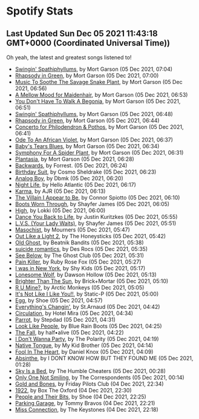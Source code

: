 
# Spotify Stats
## Last Updated Sun Dec 05 2021 11:43:18 GMT+0000 (Coordinated Universal Time))

Oh yeah, the latest and greatest songs listened to!

- [Swingin' Spathiphyllums](https://www.last.fm/music/Mort+Garson/_/Swingin%27+Spathiphyllums), by Mort Garson (05 Dec 2021, 07:04)
- [Rhapsody in Green](https://www.last.fm/music/Mort+Garson/_/Rhapsody+in+Green), by Mort Garson (05 Dec 2021, 07:00)
- [Music To Soothe The Savage Snake Plant](https://www.last.fm/music/Mort+Garson/_/Music+To+Soothe+The+Savage+Snake+Plant), by Mort Garson (05 Dec 2021, 06:56)
- [A Mellow Mood for Maidenhair](https://www.last.fm/music/Mort+Garson/_/A+Mellow+Mood+for+Maidenhair), by Mort Garson (05 Dec 2021, 06:53)
- [You Don't Have To Walk A Begonia](https://www.last.fm/music/Mort+Garson/_/You+Don%27t+Have+To+Walk+A+Begonia), by Mort Garson (05 Dec 2021, 06:51)
- [Swingin' Spathiphyllums](https://www.last.fm/music/Mort+Garson/_/Swingin%27+Spathiphyllums), by Mort Garson (05 Dec 2021, 06:48)
- [Rhapsody in Green](https://www.last.fm/music/Mort+Garson/_/Rhapsody+in+Green), by Mort Garson (05 Dec 2021, 06:44)
- [Concerto for Philodendron & Pothos](https://www.last.fm/music/Mort+Garson/_/Concerto+for+Philodendron+&+Pothos), by Mort Garson (05 Dec 2021, 06:41)
- [Ode To An African Violet](https://www.last.fm/music/Mort+Garson/_/Ode+To+An+African+Violet), by Mort Garson (05 Dec 2021, 06:37)
- [Baby's Tears Blues](https://www.last.fm/music/Mort+Garson/_/Baby%27s+Tears+Blues), by Mort Garson (05 Dec 2021, 06:34)
- [Symphony For A Spider Plant](https://www.last.fm/music/Mort+Garson/_/Symphony+For+A+Spider+Plant), by Mort Garson (05 Dec 2021, 06:31)
- [Plantasia](https://www.last.fm/music/Mort+Garson/_/Plantasia), by Mort Garson (05 Dec 2021, 06:28)
- [Backwards](https://www.last.fm/music/Forrest./_/Backwards), by Forrest. (05 Dec 2021, 06:24)
- [Birthday Suit](https://www.last.fm/music/Cosmo+Sheldrake/_/Birthday+Suit), by Cosmo Sheldrake (05 Dec 2021, 06:23)
- [Analog Boy](https://www.last.fm/music/Dbmk/_/Analog+Boy), by Dbmk (05 Dec 2021, 06:20)
- [Night Life](https://www.last.fm/music/Hello+Atlantic/_/Night+Life), by Hello Atlantic (05 Dec 2021, 06:17)
- [Karma](https://www.last.fm/music/AJR/_/Karma), by AJR (05 Dec 2021, 06:13)
- [The Villain I Appear to Be](https://www.last.fm/music/Connor+Spiotto/_/The+Villain+I+Appear+to+Be), by Connor Spiotto (05 Dec 2021, 06:10)
- [Boots Worn Through](https://www.last.fm/music/Shayfer+James/_/Boots+Worn+Through), by Shayfer James (05 Dec 2021, 06:05)
- [High](https://www.last.fm/music/Lokki/_/High), by Lokki (05 Dec 2021, 06:00)
- [Dance You Back to Life](https://www.last.fm/music/Justin+Kuritzkes/_/Dance+You+Back+to+Life), by Justin Kuritzkes (05 Dec 2021, 05:55)
- [L.V.S. (Your Lady Waits)](https://www.last.fm/music/Shayfer+James/_/L.V.S.+(Your+Lady+Waits)), by Shayfer James (05 Dec 2021, 05:51)
- [Masochist](https://www.last.fm/music/Mourners/_/Masochist), by Mourners (05 Dec 2021, 05:47)
- [Out Like a Light 2](https://www.last.fm/music/The+Honeysticks/_/Out+Like+a+Light+2), by The Honeysticks (05 Dec 2021, 05:42)
- [Old Ghost](https://www.last.fm/music/Beatnik+Bandits/_/Old+Ghost), by Beatnik Bandits (05 Dec 2021, 05:38)
- [suicide romantics](https://www.last.fm/music/Des+Rocs/_/suicide+romantics), by Des Rocs (05 Dec 2021, 05:35)
- [See Below](https://www.last.fm/music/The+Ghost+Club/_/See+Below), by The Ghost Club (05 Dec 2021, 05:31)
- [Pain Killer](https://www.last.fm/music/Ruby+Rose+Fox/_/Pain+Killer), by Ruby Rose Fox (05 Dec 2021, 05:27)
- [I was in New York](https://www.last.fm/music/Shy+Kids/_/I+was+in+New+York), by Shy Kids (05 Dec 2021, 05:17)
- [Lonesome Wolf](https://www.last.fm/music/Dawson+Hollow/_/Lonesome+Wolf), by Dawson Hollow (05 Dec 2021, 05:13)
- [Brighter Than The Sun](https://www.last.fm/music/Brick%252BMortar/_/Brighter+Than+The+Sun), by Brick+Mortar (05 Dec 2021, 05:10)
- [R U Mine?](https://www.last.fm/music/Arctic+Monkeys/_/R+U+Mine%3F), by Arctic Monkeys (05 Dec 2021, 05:05)
- [It's Not Like I Like You!!](https://www.last.fm/music/Static-P/_/It%27s+Not+Like+I+Like+You!!), by Static-P (05 Dec 2021, 05:00)
- [Egg](https://www.last.fm/music/Shoe/_/Egg), by Shoe (05 Dec 2021, 04:57)
- [Everything's Changin'](https://www.last.fm/music/St.Arnaud/_/Everything%27s+Changin%27), by St.Arnaud (05 Dec 2021, 04:42)
- [Circulation](https://www.last.fm/music/Hotel+Mira/_/Circulation), by Hotel Mira (05 Dec 2021, 04:34)
- [Parrot](https://www.last.fm/music/Stepdad/_/Parrot), by Stepdad (05 Dec 2021, 04:31)
- [Look Like People](https://www.last.fm/music/Blue+Rain+Boots/_/Look+Like+People), by Blue Rain Boots (05 Dec 2021, 04:25)
- [The Fall](https://www.last.fm/music/half%E2%80%A2alive/_/The+Fall), by half•alive (05 Dec 2021, 04:22)
- [I Don't Wanna Party](https://www.last.fm/music/The+Polarity/_/I+Don%27t+Wanna+Party), by The Polarity (05 Dec 2021, 04:19)
- [Native Tongue](https://www.last.fm/music/My+Kid+Brother/_/Native+Tongue), by My Kid Brother (05 Dec 2021, 04:14)
- [Fool In The Heart](https://www.last.fm/music/Daniel+Knox/_/Fool+In+The+Heart), by Daniel Knox (05 Dec 2021, 04:09)
- [Absinthe](https://www.last.fm/music/I+DONT+KNOW+HOW+BUT+THEY+FOUND+ME/_/Absinthe), by I DONT KNOW HOW BUT THEY FOUND ME (05 Dec 2021, 01:28)
- [Sky Is a Bed](https://www.last.fm/music/The+Humble+Cheaters/_/Sky+Is+a+Bed), by The Humble Cheaters (05 Dec 2021, 00:28)
- [Only One Not Smiling](https://www.last.fm/music/The+Correspondents/_/Only+One+Not+Smiling), by The Correspondents (05 Dec 2021, 00:14)
- [Gold and Bones](https://www.last.fm/music/Friday+Pilots+Club/_/Gold+and+Bones), by Friday Pilots Club (04 Dec 2021, 22:34)
- [1922](https://www.last.fm/music/Box+The+Oxford/_/1922), by Box The Oxford (04 Dec 2021, 22:30)
- [People and Their Bits](https://www.last.fm/music/Shoe/_/People+and+Their+Bits), by Shoe (04 Dec 2021, 22:25)
- [Parking Garage](https://www.last.fm/music/Tommy+Bravos/_/Parking+Garage), by Tommy Bravos (04 Dec 2021, 22:21)
- [Miss Connection](https://www.last.fm/music/The+Keystones/_/Miss+Connection), by The Keystones (04 Dec 2021, 22:18)
